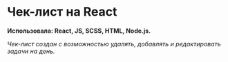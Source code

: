 # Чек-лист на React
**Использовала: React, JS, SCSS, HTML, Node.js.**

*Чек-лист создан с возможностью удалять, добавлять и редактировать задачи на день.*
